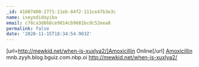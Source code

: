 ```yaml
---
_id: 41607400-2771-11eb-84f2-111ce47b3e3c
name: iseyodidayiba
email: c78ca3d668ce9814cb9681bcdc52eea8
permalink: false
date: '2020-11-15T18:34:54.903Z'
---
```

[url=http://mewkid.net/when-is-xuxlya2/]Amoxicillin Online[/url] <a href="http://mewkid.net/when-is-xuxlya2/">Amoxicillin</a> mnb.zyyh.blog.bguiz.com.nbp.oi http://mewkid.net/when-is-xuxlya2/

